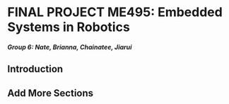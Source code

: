 FINAL PROJECT
ME495: Embedded Systems in Robotics
==============
##### Group 6: Nate, Brianna, Chainatee, Jiarui


## Introduction

## Add More Sections
